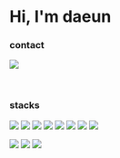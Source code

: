 # Hi, I'm daeun

### contact

<a href="" target="_blank"><img src="https://img.shields.io/badge/nnmo3omnn@gmail.com-EA4335?style=flat-square&logo=Gmail&logoColor=white"/></a> 

<br>

### stacks 
<a href="" target="_blank"><img src="https://img.shields.io/badge/Next.js-000000?style=flat-square&logo=Next.js&logoColor=white"/></a>
<a href="" target="_blank"><img src="https://img.shields.io/badge/React.js-61DAFB?style=flat-square&logo=React&logoColor=white"/></a> <a href="https://velog.io/@colorful-stars" target="_blank"><img src="https://img.shields.io/badge/react query-FF4154?style=flat-square&logo=ReactQuery&logoColor=white"/></a>
<a href="" target="_blank"><img src="https://img.shields.io/badge/HTML5-E34F26?style=flat-square&logo=HTML5&logoColor=white"/></a>
<a href="" target="_blank"><img src="https://img.shields.io/badge/CSS3-1572B6?style=flat-square&logo=CSS3&logoColor=white"/></a>
<a href="" target="_blank"><img src="https://img.shields.io/badge/JavaScript-F7DF1E?style=flat-square&logo=JavaScript&logoColor=black"/></a>
<a href="" target="_blank"><img src="https://img.shields.io/badge/styled components-DB7093?style=flat-square&logo=styled-components&logoColor=white"/></a>
<a href="" target="_blank"><img src="https://img.shields.io/badge/Storybook-FF4785?style=flat-square&logo=Storybook&logoColor=white"/></a>

<a href="" target="_blank"><img src="https://img.shields.io/badge/MongoDB-47A248?style=flat-square&logo=MongoDB&logoColor=white"/></a>
<a href="" target="_blank"><img src="https://img.shields.io/badge/MySQL-4479A1?style=flat-square&logo=MySQL&logoColor=black"/></a>
<a href="" target="_blank"><img src="https://img.shields.io/badge/Firebase-FFCA28?style=flat-square&logo=Firebase&logoColor=white"/></a>


<!--
**nno3onn/nno3onn** is a ✨ _special_ ✨ repository because its `README.md` (this file) appears on your GitHub profile.

Here are some ideas to get you started:

- 🔭 I’m currently working on ...
- 🌱 I’m currently learning ...
- 👯 I’m looking to collaborate on ...
- 🤔 I’m looking for help with ...
- 💬 Ask me about ...
- 📫 How to reach me: ...
- 😄 Pronouns: ...
- ⚡ Fun fact: ...
-->
